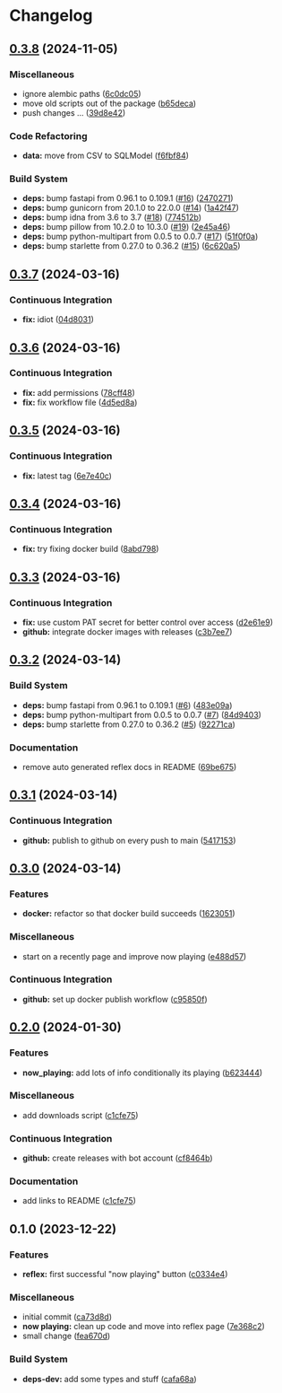 # Changelog

## [0.3.8](https://github.com/engeir/lastfm-stats/compare/v0.3.7...v0.3.8) (2024-11-05)


### Miscellaneous

* ignore alembic paths ([6c0dc05](https://github.com/engeir/lastfm-stats/commit/6c0dc0522316f362162df7fc418557891144e56b))
* move old scripts out of the package ([b65deca](https://github.com/engeir/lastfm-stats/commit/b65deca8f891ba37ba650f1052d509e03d9931e2))
* push changes ... ([39d8e42](https://github.com/engeir/lastfm-stats/commit/39d8e4207053acd3f6bb91e98156f08c5c7a6bb0))


### Code Refactoring

* **data:** move from CSV to SQLModel ([f6fbf84](https://github.com/engeir/lastfm-stats/commit/f6fbf84d32754d5563eb098582ee0d3a94eca37c))


### Build System

* **deps:** bump fastapi from 0.96.1 to 0.109.1 ([#16](https://github.com/engeir/lastfm-stats/issues/16)) ([2470271](https://github.com/engeir/lastfm-stats/commit/2470271da2232fbf62f5725fcd45d6a14cd833a3))
* **deps:** bump gunicorn from 20.1.0 to 22.0.0 ([#14](https://github.com/engeir/lastfm-stats/issues/14)) ([1a42f47](https://github.com/engeir/lastfm-stats/commit/1a42f47a88936db48e5fc7625da92041533c36f1))
* **deps:** bump idna from 3.6 to 3.7 ([#18](https://github.com/engeir/lastfm-stats/issues/18)) ([774512b](https://github.com/engeir/lastfm-stats/commit/774512bf711ab24a6b8254d34ce8437ad2222af7))
* **deps:** bump pillow from 10.2.0 to 10.3.0 ([#19](https://github.com/engeir/lastfm-stats/issues/19)) ([2e45a46](https://github.com/engeir/lastfm-stats/commit/2e45a4674272ced47545fbf05662673c53ac932f))
* **deps:** bump python-multipart from 0.0.5 to 0.0.7 ([#17](https://github.com/engeir/lastfm-stats/issues/17)) ([51f0f0a](https://github.com/engeir/lastfm-stats/commit/51f0f0a319e190b383f232847267b51fa8633b08))
* **deps:** bump starlette from 0.27.0 to 0.36.2 ([#15](https://github.com/engeir/lastfm-stats/issues/15)) ([6c620a5](https://github.com/engeir/lastfm-stats/commit/6c620a5f8a24523c958eef0270e2c6e06140a5c9))

## [0.3.7](https://github.com/engeir/lastfm-stats/compare/v0.3.6...v0.3.7) (2024-03-16)


### Continuous Integration

* **fix:** idiot ([04d8031](https://github.com/engeir/lastfm-stats/commit/04d8031a858b3fe71a3bdd0415a0c95edc6e2fed))

## [0.3.6](https://github.com/engeir/lastfm-stats/compare/v0.3.5...v0.3.6) (2024-03-16)


### Continuous Integration

* **fix:** add permissions ([78cff48](https://github.com/engeir/lastfm-stats/commit/78cff48b31f540945213e88200dd558f58d88d8a))
* **fix:** fix workflow file ([4d5ed8a](https://github.com/engeir/lastfm-stats/commit/4d5ed8a700592ae2ef0a1e08087ae747bfd6311a))

## [0.3.5](https://github.com/engeir/lastfm-stats/compare/v0.3.4...v0.3.5) (2024-03-16)


### Continuous Integration

* **fix:** latest tag ([6e7e40c](https://github.com/engeir/lastfm-stats/commit/6e7e40c5b95e433b430dc019ac07c09bc1df9288))

## [0.3.4](https://github.com/engeir/lastfm-stats/compare/v0.3.3...v0.3.4) (2024-03-16)


### Continuous Integration

* **fix:** try fixing docker build ([8abd798](https://github.com/engeir/lastfm-stats/commit/8abd798c649a9830f61dc4e1c1e9d0a68b37cf17))

## [0.3.3](https://github.com/engeir/lastfm-stats/compare/v0.3.2...v0.3.3) (2024-03-16)


### Continuous Integration

* **fix:** use custom PAT secret for better control over access ([d2e61e9](https://github.com/engeir/lastfm-stats/commit/d2e61e9566954e78c3144c2251ab5fe35e8db4bc))
* **github:** integrate docker images with releases ([c3b7ee7](https://github.com/engeir/lastfm-stats/commit/c3b7ee7614532fe071c8d7b1752fdff7c298fb23))

## [0.3.2](https://github.com/engeir/lastfm-stats/compare/v0.3.1...v0.3.2) (2024-03-14)


### Build System

* **deps:** bump fastapi from 0.96.1 to 0.109.1 ([#6](https://github.com/engeir/lastfm-stats/issues/6)) ([483e09a](https://github.com/engeir/lastfm-stats/commit/483e09adb87744f9612a30ec12d829ea43994b8a))
* **deps:** bump python-multipart from 0.0.5 to 0.0.7 ([#7](https://github.com/engeir/lastfm-stats/issues/7)) ([84d9403](https://github.com/engeir/lastfm-stats/commit/84d9403d6c47a3e949926b8178e25ea9732c6e72))
* **deps:** bump starlette from 0.27.0 to 0.36.2 ([#5](https://github.com/engeir/lastfm-stats/issues/5)) ([92271ca](https://github.com/engeir/lastfm-stats/commit/92271caf36819710523748d309c320e107f21240))


### Documentation

* remove auto generated reflex docs in README ([69be675](https://github.com/engeir/lastfm-stats/commit/69be675e02392b44d527534ea9793a7c4e19a2c6))

## [0.3.1](https://github.com/engeir/lastfm-stats/compare/v0.3.0...v0.3.1) (2024-03-14)


### Continuous Integration

* **github:** publish to github on every push to main ([5417153](https://github.com/engeir/lastfm-stats/commit/5417153e2bdf3957d4b202b37a6c3bbc0c1c09d8))

## [0.3.0](https://github.com/engeir/lastfm-stats/compare/v0.2.0...v0.3.0) (2024-03-14)


### Features

* **docker:** refactor so that docker build succeeds ([1623051](https://github.com/engeir/lastfm-stats/commit/162305143d7c0526bca5d41df96f943f2b25d2d6))


### Miscellaneous

* start on a recently page and improve now playing ([e488d57](https://github.com/engeir/lastfm-stats/commit/e488d57039df6d8e42fc5e5ad48e61a2df797814))


### Continuous Integration

* **github:** set up docker publish workflow ([c95850f](https://github.com/engeir/lastfm-stats/commit/c95850f7c270761660b71106bc94e7e43a180c01))

## [0.2.0](https://github.com/engeir/lastfm-stats/compare/v0.1.0...v0.2.0) (2024-01-30)


### Features

* **now_playing:** add lots of info conditionally its playing ([b623444](https://github.com/engeir/lastfm-stats/commit/b623444b6af35cf5d43dcff8f89f910c0dffe94f))


### Miscellaneous

* add downloads script ([c1cfe75](https://github.com/engeir/lastfm-stats/commit/c1cfe7505efe7432dd480f826811083ff1837d15))


### Continuous Integration

* **github:** create releases with bot account ([cf8464b](https://github.com/engeir/lastfm-stats/commit/cf8464b02acd44da557d2284414a86818c4fe783))


### Documentation

* add links to README ([c1cfe75](https://github.com/engeir/lastfm-stats/commit/c1cfe7505efe7432dd480f826811083ff1837d15))

## 0.1.0 (2023-12-22)


### Features

* **reflex:** first successful "now playing" button ([c0334e4](https://github.com/engeir/lastfm-stats/commit/c0334e41bd3a8a2537433258a04b93a9fa9c77a9))


### Miscellaneous

* initial commit ([ca73d8d](https://github.com/engeir/lastfm-stats/commit/ca73d8dac3822e0ca9b2ce06387022b6c5035876))
* **now playing:** clean up code and move into reflex page ([7e368c2](https://github.com/engeir/lastfm-stats/commit/7e368c2db40c5db87f0d8ba93a8de5e2c9741053))
* small change ([fea670d](https://github.com/engeir/lastfm-stats/commit/fea670d9106d96faa26d1ae09000b703e2a5c69c))


### Build System

* **deps-dev:** add some types and stuff ([cafa68a](https://github.com/engeir/lastfm-stats/commit/cafa68adfae6ddf5182f875abba1d1bb65fdf8b4))
